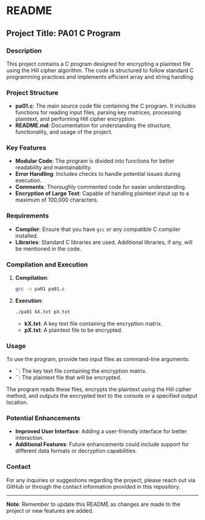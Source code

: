 # README

## Project Title: PA01 C Program

### Description

This project contains a C program designed for encrypting a plaintext file using the Hill cipher algorithm. The code is structured to follow standard C programming practices and implements efficient array and string handling.

### Project Structure

- **pa01.c**: The main source code file containing the C program. It includes functions for reading input files, parsing key matrices, processing plaintext, and performing Hill cipher encryption.
- **README.md**: Documentation for understanding the structure, functionality, and usage of the project.

### Key Features

- **Modular Code**: The program is divided into functions for better readability and maintainability.
- **Error Handling**: Includes checks to handle potential issues during execution.
- **Comments**: Thoroughly commented code for easier understanding.
- **Encryption of Large Text**: Capable of handling plaintext input up to a maximum of 100,000 characters.

### Requirements

- **Compiler**: Ensure that you have `gcc` or any compatible C compiler installed.
- **Libraries**: Standard C libraries are used. Additional libraries, if any, will be mentioned in the code.

### Compilation and Execution

1. **Compilation**:
   ```bash
   gcc -o pa01 pa01.c
   ```
2. **Execution**:
   ```bash
   ./pa01 kX.txt pX.txt
   ```
   - **kX.txt**: A key text file containing the encryption matrix.
   - **pX.txt**: A plaintext file to be encrypted.

### Usage

To use the program, provide two input files as command-line arguments:

- ``: The key text file containing the encryption matrix.
- ``: The plaintext file that will be encrypted.

The program reads these files, encrypts the plaintext using the Hill cipher method, and outputs the encrypted text to the console or a specified output location.

### Potential Enhancements

- **Improved User Interface**: Adding a user-friendly interface for better interaction.
- **Additional Features**: Future enhancements could include support for different data formats or decryption capabilities.

### Contact

For any inquiries or suggestions regarding the project, please reach out via GitHub or through the contact information provided in this repository.

---

**Note**: Remember to update this README as changes are made to the project or new features are added.

